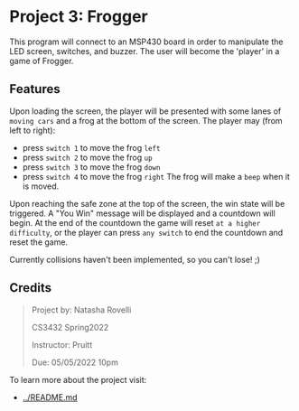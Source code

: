 Project 3: Frogger
====================

This program will connect to an MSP430 board in order to manipulate the LED screen, switches, and buzzer.
The user will become the 'player' in a game of Frogger. 

## Features

Upon loading the screen, the player will be presented with some lanes of `moving cars` and a frog at the bottom of the screen. 
The player may (from left to right): 
- press `switch 1` to move the frog `left` 
- press `switch 2` to move the frog `up`
- press `switch 3` to move the frog `down`
- press `switch 4` to move the frog `right`
The frog will make a `beep` when it is moved. 

Upon reaching the safe zone at the top of the screen, the win state will be triggered. 
A "You Win" message will be displayed and a countdown will begin. 
At the end of the countdown the game will reset `at a higher difficulty`, or the player can press `any switch` to end the countdown and reset the game. 

Currently collisions haven't been implemented, so you can't lose! ;)
<The game over state is implemented but can not be reached currently> 

## Credits

>Project by: Natasha Rovelli
>
>CS3432 Spring2022
>
>Instructor: Pruitt 
>
>Due: 05/05/2022 10pm
>


To learn more about the project visit: 
 - [../README.md](../README.md)
